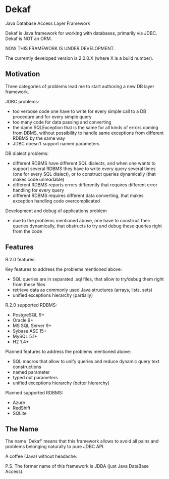 Dekaf
=====

Java Database Access Layer Framework

Dekaf is Java framework for working with databases, primarily via JDBC. Dekaf is NOT an ORM.


NOW THIS FRAMEWORK IS UNDER DEVELOPMENT.

The currently developed version is 2.0.0.X (where X is a build number).


Motivation
----------

Three categories of problems lead me to start authoring a new DB layer framework.
 
JDBC problems:

* too verbose code one have to write for every simple call to a DB procedure and for every simple query
* too many code for data passing and converting
* the damn SQLException that is the same for all kinds of errors coming from DBMS, without possibility to handle same exceptions from different RDBMS by the same way
* JDBC doesn't support named parameters

DB dialect problems:

* different RDBMS have different SQL dialects, and when one wants to support several RDBMS they have to write every query several times (one for every SQL dialect), or to construct queries dynamically (that makes code unreadable)
* different RDBMS reports errors differently that requires different error handling for every query
* different RDBMS requires different data converting, that makes exception handling code overcomplicated
 
Development and debug of applications problem
 
* due to the problems mentioned above, one have to construct their queries dynamically, that obstructs to try and debug these queries right from the code  



Features
--------

R.2.0 features:

Key features to address the problems mentioned above:

* SQL queries are in separated .sql files, that allow to try/debug them right from these files
* retrieve data as commonly used Java structures (arrays, lists, sets)
* unified exceptions hierarchy (partially)

R.2.0 supported RDBMS:

* PostgreSQL     9+
* Oracle         9+
* MS SQL Server  9+
* Sybase ASE     15+
* MySQL          5.1+
* H2             1.4+

Planned features to address the problems mentioned above:

* SQL macros that allow to unify queries and reduce dynamic query text constructions
* named parameter
* typed out parameters
* unified exceptions hierarchy (better hierarchy)

Planned supported RDBMS:

* Azure
* RedShift
* SQLite



The Name
--------

The name 'Dekaf' means that this framework allows to
avoid all pains and problems belonging naturally to pure JDBC API.

A coffee (Java) without headache.

P.S. The former name of this framework is JDBA (just Java DataBase Access).
